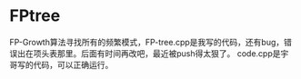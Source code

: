 # FPtree
 
FP-Growth算法寻找所有的频繁模式，FP-tree.cpp是我写的代码，还有bug，错误出在项头表那里。后面有时间再改吧，最近被push得太狠了。
code.cpp是宇哥写的代码，可以正确运行。